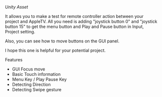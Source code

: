  *Unity Asset*

It allows you to make a test for remote controller action between your project and AppleTV. All you need is adding "joystick button 0" and "joystick button 15" to get the menu button and Play and Pause button in Input, Project setting. 

Also, you can see how to move buttons on the GUI panel. 

I hope this one is helpful for your potential project. 

Features
* GUI Focus move
* Basic Touch information
* Menu Key / Play Pause Key
* Detecting Direction
* Detecting Swipe gesture